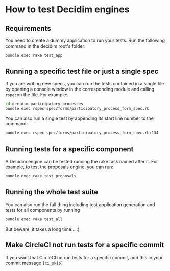 # How to test Decidim engines

## Requirements

You need to create a dummy application to run your tests. Run the following command in the decidim root's folder:

```bash
bundle exec rake test_app
```

## Running a specific test file or just a single spec

If you are writing new specs, you can run the tests contained in a single file by opening a console window in the corresponding module and calling `rspec`on the file. For example:

```bash
cd decidim-participatory_processes
bundle exec rspec spec/forms/participatory_process_form_spec.rb
```

You can also run a single test by appending its start line number to the command:

```bash
bundle exec rspec spec/forms/participatory_process_form_spec.rb:134
```

## Running tests for a specific component

A Decidim engine can be tested running the rake task named after it. For
example, to test the proposals engine, you can run:

```bash
bundle exec rake test_proposals
```

## Running the whole test suite

You can also run the full thing including test application generation and tests
for all components by running

```bash
bundle exec rake test_all
```

But beware, it takes a long time... :)

## Make CircleCI not run tests for a specific commit

If you want that CircleCI no run tests for a specific commit, add this in your commit message `[ci_skip]`
